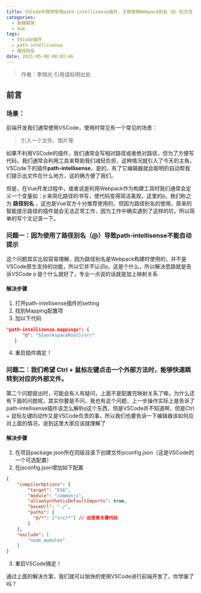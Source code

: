 ```yaml
---
title: VSCode中既想使用path-intellisense插件，又想使用Webpack别名（@）的方法
categories:
  - 前端框架
  - Vue
tags:
  - VSCode插件
  - path-intellisense
  - 路径别名
date: 2021-05-08 08:03:48
---
```


> 作者：李旭光
> 引用请标明出处

## 前言


<!-- more -->
### 场景：
前端开发我们通常使用VSCode，使用时常见有一个常见的场景：
> 引入一个文件、图片等

如果不利用VSCode的插件，我们通常会写相对路径或者绝对路径，但为了方便写代码，我们通常会利用工具来帮助我们减轻负担，这种情况就引入了今天的主角，VSCode下的插件**path-intellisense**，是的，有了它编辑器就会聪明的自动帮我们提示出文件在什么地方，这的确方便了我们。

但是，在Vue开发过程中，或者说是利用Webpack作为构建工具时我们通常会定义一个变量如：`@` 来简化路径的书写，使代码变得简洁美观，这里的`@`，我们称之为 **路径别名** ，这也是Vue官方十分推荐使用的，但因为路径别名的使用，原来的智能提示路径的插件就会无法正常工作，因为工作中确实遇到了这样的坑，所以简单的写个文记录一下。

### 问题一：因为使用了路径别名（@）导致path-intellisense不能自动提示
这个问题其实比较容易理解，因为路径别名是Webpack构建时使用的，并不是VSCode原生支持的功能，所以它并不认识`@`，这是个什么，所以解决思路就是告诉VSCode `@` 是个什么就好了，专业一点说的话就是加上映射关系

#### 解决步骤
1. 打开path-intellisense插件的setting
2. 找到Mapping配置项
3. 加以下代码
``` json
"path-intellisense.mappings": {
      "@": "${workspaceRoot}/src"
   }
```
4. 重启插件搞定！

### 问题二：我们希望 Ctrl + 鼠标左键点击一个外部方法时，能够快速跳转到对应的外部文件。
第二个问题提出时，可能会有人有疑问，上面不是配置完映射关系了嘛，为什么还有下面的问题呢，其实你要是不问，我也有这个问题，上一步操作实际上是告诉了path-intellisense插件该怎么解析`@`这个东西，但是VSCode并不知道啊，但是Ctrl + 鼠标左键的动作又是VSCode负责的事，所以我们也要告诉一下编辑器该如何应对上面的情况，说到这里大家应该就理解了

#### 解决步骤
1. 在项目package.json所在同级目录下创建文件jsconfig.json（这是VSCode的一个可选配置）
2. 在jsconfig.json增加如下配置
``` json
{
    "compilerOptions": {
        "target": "ES6",
        "module": "commonjs",
        "allowSyntheticDefaultImports": true,
        "baseUrl": "./",
        "paths": {
          "@/*": ["src/*"] // 这里是关键代码
        }
    },
    "exclude": [
        "node_modules"
    ]
}
```
3. 重启VSCode搞定！

通过上面的解决方案，我们就可以愉快的使用VSCode进行前端开发了，你学废了吗？

